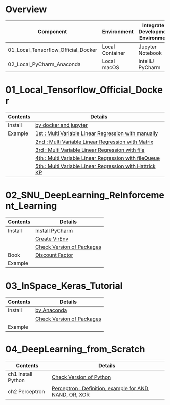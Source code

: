# Overview
| Component | Environment | Integrated Development Environment | Python |
|---|---|---|---|
| 01_Local_Tensorflow_Official_Docker | Local Container | Jupyter Notebook | 2.7  |
| 02_Local_PyCharm_Anaconda | Local macOS | IntelliJ PyCharm | 3.5 |

# 01_Local_Tensorflow_Official_Docker
| Contents | Details |
|---|---|
| Install | [by docker and jupyter](01_Local_Tensorflow_Official_Docker/01_Install/01_by_Docker.md) |
| Example | [1st : Multi Variable Linear Regression with manually](01_Local_Tensorflow_Official_Docker/02_Workspace/01_1st_Example/01_Multi_Variable_Linear_Regression_with_manually.ipynb) |
| | [2nd : Multi Variable Linear Regression with Matrix](01_Local_Tensorflow_Official_Docker/02_Workspace/02_2nd_Example/02_Multi_Variable_Linear_Regression_with_Matrix.ipynb) |
| | [3rd : Multi Variable Linear Regression with file](01_Local_Tensorflow_Official_Docker/02_Workspace/03_3rd_Example/03_Multi_Variable_Linear_Regression_with_file.ipynb) |
| | [4th : Multi Variable Linear Regression with fileQueue](01_Local_Tensorflow_Official_Docker/02_Workspace/04_4th_Example/04_Multi_Variable_Linear_Regression_with_fileQueue.ipynb) |
| | [5th : Multi Variable Linear Regression with Hattrick KP](01_Local_Tensorflow_Official_Docker/02_Workspace/05_5th_Example/05_Multi_Variable_Linear_Regression_with_file_Hattrick_KP.ipynb) |

# 02_SNU_DeepLearning_ReInforcement_Learning
| Contents | Details |
|---|---|
| Install | [Install PyCharm](02_SNU_ReInforcement_Learning/01_Install/01_Install_PyCharm.md) |
| | [Create VirEnv](02_SNU_ReInforcement_Learning/01_Install/02_Create_VirEnv.md) |
| | [Check Version of Packages](02_SNU_ReInforcement_Learning/01_Install/03_CheckVersionOfPackage.py) |
| Book | [Discount Factor](02_SNU_ReInforcement_Learning/02_RL_by_Python_and_Keras/ch02/01_MDP/05_Discount_Factor/01_Discount_Factor.md) |
| Example | |

# 03_InSpace_Keras_Tutorial
| Contents | Details |
|---|---|
| Install | [by Anaconda](03_InSpace_Keras_Tutorial/01_Install_Keras/01_by_Anaconda.md) |
| | [Check Version of Packages](03_InSpace_Keras_Tutorial/01_Install_Keras/CheckVersionOfLibrary.ipynb) |
| Example | |

# 04_DeepLearning_from_Scratch
| Contents | Details |
|---|---|
| ch1 Install Python | [Check Version of Python](04_DeepLearning_from_Scratch/1/1.3/python_version.ipynb) |
| ch2 Perceptron | [Perceptron : Definition, example for AND, NAND, OR, XOR](04_DeepLearning_from_Scratch/2/Perceptron.ipynb) |

